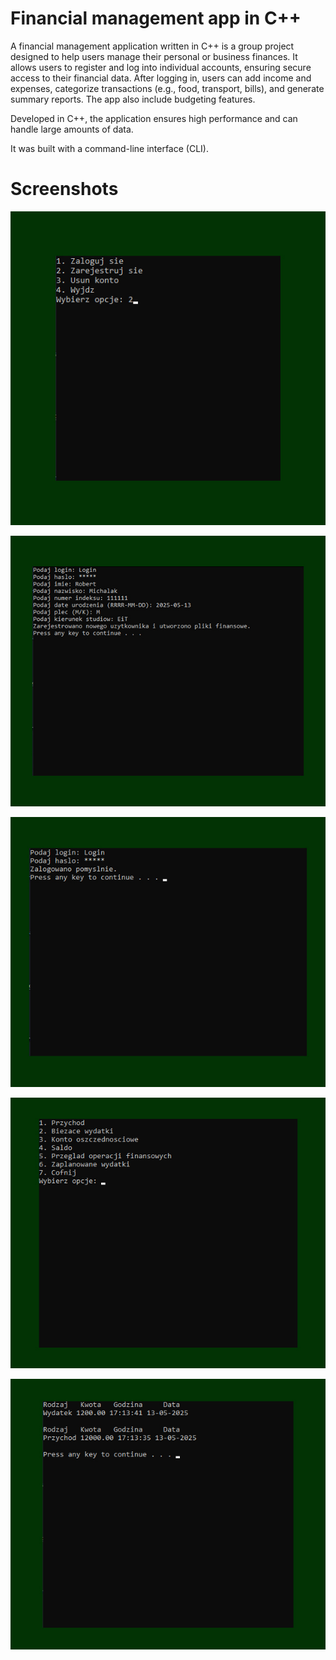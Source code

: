 # Financial management app in C++
A financial management application written in C++ is a group project designed to help users manage their personal or business finances. It allows users to register and log into individual accounts, ensuring secure access to their financial data. After logging in, users can add income and expenses, categorize transactions (e.g., food, transport, bills), and generate summary reports. The app also include budgeting features. 

Developed in C++, the application ensures high performance and can handle large amounts of data.

It was built with a command-line interface (CLI).

# Screenshots
![image-alt](https://github.com/robertmichalak17/Finance-Manager/blob/dc8fba4c9b495baabe482841129760a6878dc867/first_screenshot.jpg)

![image-alt](https://github.com/robertmichalak17/Finance-Manager/blob/dc8fba4c9b495baabe482841129760a6878dc867/second_screenshot.jpg)

![image-alt](https://github.com/robertmichalak17/Finance-Manager/blob/dc8fba4c9b495baabe482841129760a6878dc867/third_screenshot.jpg)

![image-alt](https://github.com/robertmichalak17/Finance-Manager/blob/dc8fba4c9b495baabe482841129760a6878dc867/forth_screenshot.jpg)

![image-alt](https://github.com/robertmichalak17/Finance-Manager/blob/dc8fba4c9b495baabe482841129760a6878dc867/fith_screenshot.jpg)
